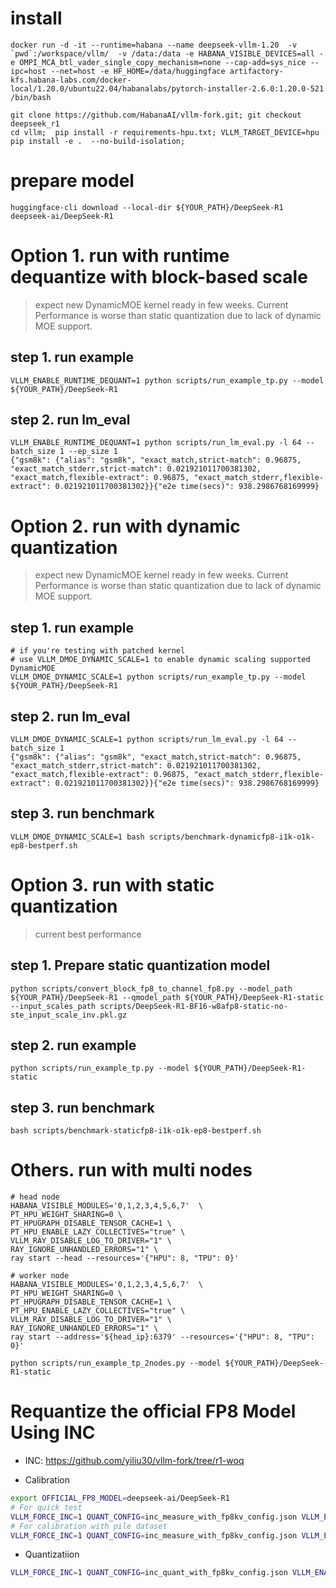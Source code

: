 # install

```
docker run -d -it --runtime=habana --name deepseek-vllm-1.20  -v `pwd`:/workspace/vllm/  -v /data:/data -e HABANA_VISIBLE_DEVICES=all -e OMPI_MCA_btl_vader_single_copy_mechanism=none --cap-add=sys_nice --ipc=host --net=host -e HF_HOME=/data/huggingface artifactory-kfs.habana-labs.com/docker-local/1.20.0/ubuntu22.04/habanalabs/pytorch-installer-2.6.0:1.20.0-521 /bin/bash
```

```
git clone https://github.com/HabanaAI/vllm-fork.git; git checkout deepseek_r1
cd vllm;  pip install -r requirements-hpu.txt; VLLM_TARGET_DEVICE=hpu pip install -e .  --no-build-isolation;
```

# prepare model

```
huggingface-cli download --local-dir ${YOUR_PATH}/DeepSeek-R1 deepseek-ai/DeepSeek-R1
```

# Option 1. run with runtime dequantize with block-based scale
> expect new DynamicMOE kernel ready in few weeks.
> Current Performance is worse than static quantization due to lack of dynamic MOE support.
## step 1. run example
```
VLLM_ENABLE_RUNTIME_DEQUANT=1 python scripts/run_example_tp.py --model ${YOUR_PATH}/DeepSeek-R1
```
## step 2. run lm_eval
```
VLLM_ENABLE_RUNTIME_DEQUANT=1 python scripts/run_lm_eval.py -l 64 --batch_size 1 --ep_size 1
{"gsm8k": {"alias": "gsm8k", "exact_match,strict-match": 0.96875, "exact_match_stderr,strict-match": 0.021921011700381302, "exact_match,flexible-extract": 0.96875, "exact_match_stderr,flexible-extract": 0.021921011700381302}}{"e2e time(secs)": 938.2986768169999}
```

# Option 2. run with dynamic quantization
> expect new DynamicMOE kernel ready in few weeks.
> Current Performance is worse than static quantization due to lack of dynamic MOE support.
## step 1. run example
```
# if you're testing with patched kernel
# use VLLM_DMOE_DYNAMIC_SCALE=1 to enable dynamic scaling supported DynamicMOE
VLLM_DMOE_DYNAMIC_SCALE=1 python scripts/run_example_tp.py --model ${YOUR_PATH}/DeepSeek-R1
```
## step 2. run lm_eval
```
VLLM_DMOE_DYNAMIC_SCALE=1 python scripts/run_lm_eval.py -l 64 --batch_size 1
{"gsm8k": {"alias": "gsm8k", "exact_match,strict-match": 0.96875, "exact_match_stderr,strict-match": 0.021921011700381302, "exact_match,flexible-extract": 0.96875, "exact_match_stderr,flexible-extract": 0.021921011700381302}}{"e2e time(secs)": 938.2986768169999}
```
## step 3. run benchmark
```
VLLM_DMOE_DYNAMIC_SCALE=1 bash scripts/benchmark-dynamicfp8-i1k-o1k-ep8-bestperf.sh
```

# Option 3. run with static quantization
> current best performance
## step 1. Prepare static quantization model
```
python scripts/convert_block_fp8_to_channel_fp8.py --model_path ${YOUR_PATH}/DeepSeek-R1 --qmodel_path ${YOUR_PATH}/DeepSeek-R1-static --input_scales_path scripts/DeepSeek-R1-BF16-w8afp8-static-no-ste_input_scale_inv.pkl.gz
```
## step 2. run example
```
python scripts/run_example_tp.py --model ${YOUR_PATH}/DeepSeek-R1-static
```
## step 3. run benchmark
```
bash scripts/benchmark-staticfp8-i1k-o1k-ep8-bestperf.sh
```

# Others. run with multi nodes
```
# head node
HABANA_VISIBLE_MODULES='0,1,2,3,4,5,6,7'  \
PT_HPU_WEIGHT_SHARING=0 \
PT_HPUGRAPH_DISABLE_TENSOR_CACHE=1 \
PT_HPU_ENABLE_LAZY_COLLECTIVES="true" \
VLLM_RAY_DISABLE_LOG_TO_DRIVER="1" \
RAY_IGNORE_UNHANDLED_ERRORS="1" \
ray start --head --resources='{"HPU": 8, "TPU": 0}'
```

```
# worker node
HABANA_VISIBLE_MODULES='0,1,2,3,4,5,6,7'  \
PT_HPU_WEIGHT_SHARING=0 \
PT_HPUGRAPH_DISABLE_TENSOR_CACHE=1 \
PT_HPU_ENABLE_LAZY_COLLECTIVES="true" \
VLLM_RAY_DISABLE_LOG_TO_DRIVER="1" \
RAY_IGNORE_UNHANDLED_ERRORS="1" \
ray start --address='${head_ip}:6379' --resources='{"HPU": 8, "TPU": 0}'
```

```
python scripts/run_example_tp_2nodes.py --model ${YOUR_PATH}/DeepSeek-R1-static
```

# Requantize the official FP8 Model Using INC
- INC: https://github.com/yiliu30/vllm-fork/tree/r1-woq

- Calibration
```bash
export OFFICIAL_FP8_MODEL=deepseek-ai/DeepSeek-R1
# For quick test
VLLM_FORCE_INC=1 QUANT_CONFIG=inc_measure_with_fp8kv_config.json VLLM_ENABLE_RUNTIME_DEQUANT=1 python run_example_tp.py --model ${OFFICIAL_FP8_MODEL} --tokenizer ${OFFICIAL_FP8_MODEL}
# For calibration with pile dataset
VLLM_FORCE_INC=1 QUANT_CONFIG=inc_measure_with_fp8kv_config.json VLLM_ENABLE_RUNTIME_DEQUANT=1 python run_example_tp.py --prepare --model ${OFFICIAL_FP8_MODEL} --tokenizer ${OFFICIAL_FP8_MODEL} --nprompts 512 --dataset pile --osl 32
```
- Quantizatiion
```bash
VLLM_FORCE_INC=1 QUANT_CONFIG=inc_quant_with_fp8kv_config.json VLLM_ENABLE_RUNTIME_DEQUANT=1 python run_example_tp.py --model ${OFFICIAL_FP8_MODEL} --tokenizer ${OFFICIAL_FP8_MODEL} --fp8_kv_cache
```

